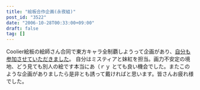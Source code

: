 ```yaml
---
title: "絵板合作企画(永夜組)"
post_id: "3522"
date: "2006-10-28T00:33:00+09:00"
draft: false
tag: []
---
```



Coolier絵板の絵師さん合同で東方キャラ全制覇しようって企画があり、[自分も参加させていただきました](http://merupo.orz.hm/coolier_5/coolier_web_browser.php?page_no=251)。 自分はミスティアと妹紅を担当。画力不安定の境地、どう見ても別人の絵です本当にあ（ｒｙ とても良い機会でした。またこのような企画がありましたら是非とも誘って戴ければと思います。皆さんお疲れ様でした。
